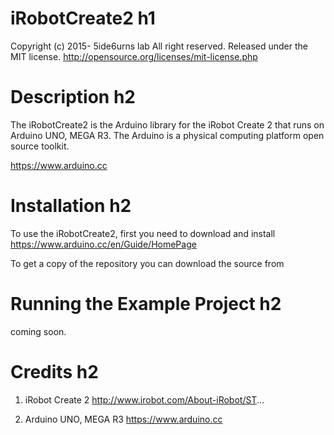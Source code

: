# iRobotCreate2 h1
Copyright (c) 2015- 5ide6urns lab All right reserved.
Released under the MIT license.
http://opensource.org/licenses/mit-license.php


# Description h2
The iRobotCreate2 is the Arduino library for the iRobot Create 2 that runs on Arduino UNO, MEGA R3.
The Arduino is a physical computing platform open source toolkit.

https://www.arduino.cc


# Installation h2
To use the iRobotCreate2, first you need to download and install
https://www.arduino.cc/en/Guide/HomePage

To get a copy of the repository you can download the source from


# Running the Example Project h2
coming soon.


# Credits h2
1) iRobot Create 2
http://www.irobot.com/About-iRobot/ST...

2) Arduino UNO, MEGA R3
https://www.arduino.cc

